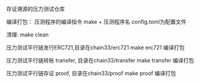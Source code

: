 存证溯源的压力测试仓库

编译打包：
压测程序的编译指令 make + 压测程序名
config.toml为配置文件

清理:
make clean

压力测试平行链发行ERC721,目录在chain33/erc721
make erc721 编译打包

压力测试平行链转账 transfer, 目录在chain33/transfer
make transfer 编译打包

压力测试平行链存证 proof, 目录在chain33/proof
make proof 编译打包